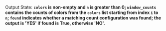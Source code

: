 Output State: **`colors` is non-empty and `n` is greater than 0; `window_counts` contains the counts of colors from the `colors` list starting from index `i` to `n`; `found` indicates whether a matching count configuration was found; the output is 'YES' if found is True, otherwise 'NO'.**